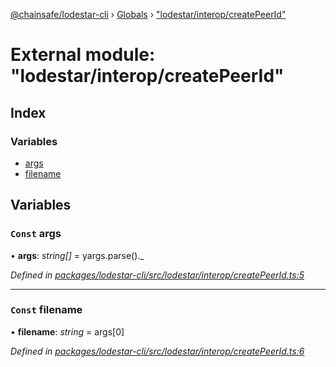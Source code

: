 [@chainsafe/lodestar-cli](../README.md) › [Globals](../globals.md) › ["lodestar/interop/createPeerId"](_lodestar_interop_createpeerid_.md)

# External module: "lodestar/interop/createPeerId"

## Index

### Variables

* [args](_lodestar_interop_createpeerid_.md#const-args)
* [filename](_lodestar_interop_createpeerid_.md#const-filename)

## Variables

### `Const` args

• **args**: *string[]* = yargs.parse()._

*Defined in [packages/lodestar-cli/src/lodestar/interop/createPeerId.ts:5](https://github.com/ChainSafe/lodestar/blob/e079784d1/packages/lodestar-cli/src/lodestar/interop/createPeerId.ts#L5)*

___

### `Const` filename

• **filename**: *string* = args[0]

*Defined in [packages/lodestar-cli/src/lodestar/interop/createPeerId.ts:6](https://github.com/ChainSafe/lodestar/blob/e079784d1/packages/lodestar-cli/src/lodestar/interop/createPeerId.ts#L6)*

